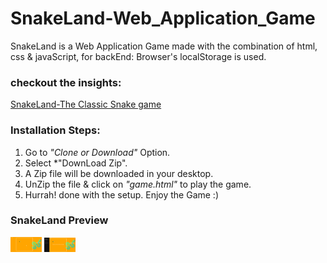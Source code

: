 # SnakeLand-Web_Application_Game
SnakeLand is a Web Application Game made with the combination of html, css & javaScript, for backEnd: Browser's localStorage is used.

### checkout the insights:
[SnakeLand-The Classic Snake game](https://www.youtube.com/embed/HLmoaXjscQg)

### Installation Steps:

1. Go to *"Clone or Download"* Option.
2. Select *"DownLoad Zip".
3. A Zip file will be downloaded in your desktop.
4. UnZip the file & click on *"game.html"* to play the game.
5. Hurrah! done with the setup. Enjoy the Game :)

### SnakeLand Preview
<img src="preview1.png" width="50" alt="preview Game">
<img src="preview_Rules.png" width="50" alt="preview_rules">
